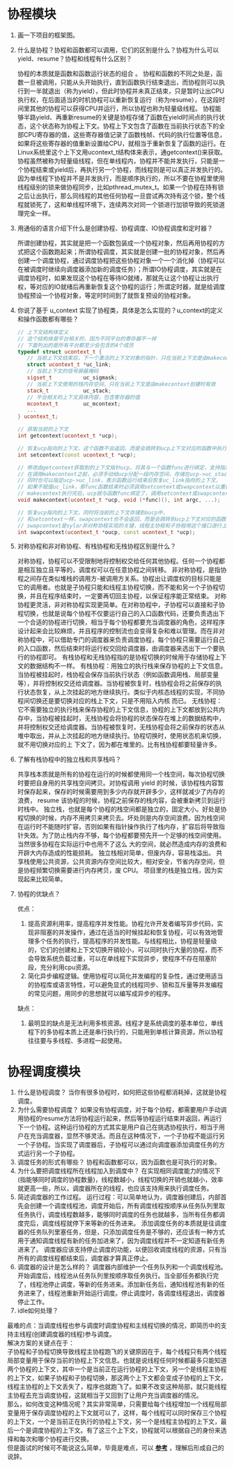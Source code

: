 # 协程模块

1. 画一下项目的框架图。
   
   
2. 什么是协程？协程和函数都可以调用，它们的区别是什么？协程为什么可以yield、resume？协程和线程有什么区别？
   
   协程的本质就是函数和函数运行状态的组合 。
   协程和函数的不同之处是，函数一旦被调用，只能从头开始执行，直到函数执行结束退出，而协程则可以执行到一半就退出（称为yield），但此时协程并未真正结束，只是暂时让出CPU执行权，在后面适当的时机协程可以重新恢复运行（称为resume），在这段时间里其他的协程可以获得CPU并运行，所以协程也称为轻量级线程。
   协程能够半路yield、再重新resume的关键是协程存储了函数在yield时间点的执行状态，这个状态称为协程上下文。协程上下文包含了函数在当前执行状态下的全部CPU寄存器的值，这些寄存器值记录了函数栈帧、代码的执行位置等信息，如果将这些寄存器的值重新设置给CPU，就相当于重新恢复了函数的运行。在Linux系统里这个上下文用ucontext_t结构体来表示，通getcontext()来获取。
   协程虽然被称为轻量级线程，但在单线程内，协程并不能并发执行，只能是一个协程结束或yield后，再执行另一个协程，而线程则是可以真正并发执行的。因为单线程下协程并不是并发执行，而是顺序执行的，所以不要在协程里使用线程级别的锁来做协程同步，比如pthread_mutex_t。如果一个协程在持有锁之后让出执行，那么同线程的其他任何协程一旦尝试再次持有这个锁，整个线程就锁死了，这和单线程环境下，连续两次对同一个锁进行加锁导致的死锁道理完全一样。

3. 用通俗的语言介绍下什么是创建协程、协程调度、IO协程调度和定时器？
   
   所谓创建协程，其实就是把一个函数包装成一个协程对象，然后再用协程的方式把这个函数跑起来；所谓协程调度，其实就是创建一批的协程对象，然后再创建一个调度协程，通过调度协程把这些协程对象一个一个消化掉（协程可以在被调度时继续向调度器添加新的调度任务）；所谓IO协程调度，其实就是在调度协程时，如果发现这个协程在等待IO就绪，那就先让这个协程让出执行权，等对应的IO就绪后再重新恢复这个协程的运行；所谓定时器，就是给调度协程预设一个协程对象，等定时时间到了就恢复预设的协程对象。

4. 你说了基于 u_context 实现了协程类，具体是怎么实现的？u_context的定义和操作函数都有哪些？

   ```cpp
   // 上下文结构体定义
   // 这个结构体是平台相关的，因为不同平台的寄存器不一样
   // 下面列出的是所有平台都至少会包含的4个成员
   typedef struct ucontext_t {
      // 当前上下文结束后，下一个激活的上下文对象的指针，只在当前上下文是由makecontext创建时有效
      struct ucontext_t *uc_link;
      // 当前上下文的信号屏蔽掩码
      sigset_t          uc_sigmask;
      // 当前上下文使用的栈内存空间，只在当前上下文是由makecontext创建时有效
      stack_t           uc_stack;
      // 平台相关的上下文具体内容，包含寄存器的值
      mcontext_t        uc_mcontext;
      ...
   } ucontext_t;

   // 获取当前的上下文
   int getcontext(ucontext_t *ucp);

   // 恢复ucp指向的上下文，这个函数不会返回，而是会跳转到ucp上下文对应的函数中执行，相当于变相调用了函数
   int setcontext(const ucontext_t *ucp);

   // 修改由getcontext获取到的上下文指针ucp，将其与一个函数func进行绑定，支持指定func运行时的参数，
   // 在调用makecontext之前，必须手动给ucp分配一段内存空间，存储在ucp->uc_stack中，这段内存空间将作为func函数运行时的栈空间，
   // 同时也可以指定ucp->uc_link，表示函数运行结束后恢复uc_link指向的上下文，
   // 如果不赋值uc_link，那func函数结束时必须调用setcontext或swapcontext以重新指定一个有效的上下文，否则程序就跑飞了
   // makecontext执行完后，ucp就与函数func绑定了，调用setcontext或swapcontext激活ucp时，func就会被运行
   void makecontext(ucontext_t *ucp, void (*func)(), int argc, ...);

   // 恢复ucp指向的上下文，同时将当前的上下文存储到oucp中，
   // 和setcontext一样，swapcontext也不会返回，而是会跳转到ucp上下文对应的函数中执行，相当于调用了函数
   // swapcontext是sylar非对称协程实现的关键，线程主协程和子协程用这个接口进行上下文切换
   int swapcontext(ucontext_t *oucp, const ucontext_t *ucp);
   ```

5. 对称协程和非对称协程、有栈协程和无栈协程区别是什么？
   
   对称协程，协程可以不受限制地将控制权交给任何其他协程。任何一个协程都是相互独立且平等的，调度权可以在任意协程之间转移。
   非对称协程，是指协程之间存在类似堆栈的调用方-被调用方关系。协程出让调度权的目标只能是它的调用者。也就是子协程只能和线程主协程切换，而不能和另一个子协程切换，并且在程序结束时，一定要再切回主协程，以保证程序能正常结束。
   对称协程更灵活，非对称协程实现更简单。在对称协程中，⼦协程可以直接和⼦协程切换，也就是说每个协程不仅要运行自己的入口函数代码，还要负责选出下一个合适的协程进行切换，相当于每个协程都要充当调度器的角色，这样程序设计起来会比较麻烦，并且程序的控制流也会变得复杂和难以管理。而在非对称协程中，可以借助专门的调度器来负责调度协程，每个协程只需要运行自己的入口函数，然后结束时将运行权交回给调度器，由调度器来选出下一个要执行的协程即可。
   有栈协程和无栈协程指的是协程切换的时候用于存储协程上下文的数据结构不一样。
   有栈协程：用独立的执行栈来保存协程的上下⽂信息。当协程被挂起时，栈协程会保存当前执行状态（例如函数调用栈、局部变量等），并将控制权交还给调度器。当协程被恢复时，栈协程会将之前保存的执行状态恢复，从上次挂起的地方继续执行。类似于内核态线程的实现，不同协程间切换还是要切换对应的栈上下⽂，只是不用陷⼊内核
   而已。
   无栈协程：它不需要独立的执行栈来保存协程的上下⽂信息，协程的上下⽂都放到公共内存中，当协程被挂起时，无栈协程会将协程的状态保存在堆上的数据结构中，并将控制权交还给调度器。当协程被恢复时，无栈协程会将之前保存的状态从堆中取出，并从上次挂起的地方继续执行。协程切换时，使用状态机来切换，就不用切换对应的上
   下⽂了，因为都在堆⾥的。比有栈协程都要轻量许多。
   
6. 了解有栈协程中的独立栈和共享栈吗？
   
   共享栈本质就是所有的协程在运行的时候都使用同一个栈空间，每次协程切换时要把⾃身用的共享栈空间拷⻉。对协程调用 yield 的时候，该协程栈内容暂时保存起来，保存的时候需要用到多少内存就开辟多少，这样就减少了内存的浪费， resume 该协程的时候，协程之前保存的栈内容，会被重新拷⻉到运行时栈中。
   独立栈，也就是每个协程的栈空间都是独立的，固定⼤⼩。好处是协程切换的时候，内存不用拷⻉来拷⻉去。坏处则是内存空间浪费。因为栈空间在运行时不能随时扩容，否则如果有指针操作执行了栈内存，扩容后将导致指针失效。为了防⽌栈内存不够，每个协程都要预先开一个⾜够的栈空间使用。当然很多协程在实际运行中也用不了这么
   ⼤的空间，就必然造成内存的浪费和开辟⼤内存造成的性能损耗。
   独立栈相对简单，但废内存，容易栈溢出。
   共享栈使用公共资源，公共资源内存空间比较⼤，相对安全，节省内存空间，但是协程频繁切换需要进行内存拷⻉，废 CPU。
   项目里的栈是独立栈，因为实现起来比较简单。

7. 协程的优缺点？
    
   优点：
    1. 提高资源利用率，提高程序并发性能。协程允许开发者编写异步代码，实现非阻塞的并发操作，通过在适当的时候挂起和恢复协程，可以有效地管理多个任务的执行，提高程序的并发性能。与线程相比，协程是轻量级的，它们的创建和上下⽂切换开销较⼩，可以同时执行⼤量的协程，而不会导致系统负载过重，可以在单线程下实现异步，使程序不存在阻塞阶段，充分利用cpu资源。
    2. 简化异步编程逻辑。使用协程可以简化并发编程的复杂性，通过使用适当的协程库或语⾔特性，可以避免显式的线程同步、锁和互斥量等并发编程的常⻅问题，用同步的思想就可以编写成异步的程序。
   
   缺点：
    1. 最明显的缺点是无法利用多核资源。线程才是系统调度的基本单位，单线程下的多协程本质上还是串行执行的，只能用到单核计算资源，所以协程往往要与多线程、多进程一起使用。


# 协程调度模块

1. 什么是协程调度？
   当你有很多协程时，如何把这些协程都消耗掉，这就是协程调度。
2. 为什么需要协程调度？
   如果没有协程调度，对于每个协程，都需要用户手动调用协程的resume方法将协程运行起来，然后等协程运行结束并返回，再运行下一个协程。这种运行协程的方式其实是用户自己在挑选协程执行，相当于用户在充当调度器，显然不够灵活。而且在这种情况下，一个子协程不能运行另一个子协程。当实现了调度器后，子协程可以通过向调度器添加调度任务的方式运行另一个子协程。
3. 调度任务的形式有哪些？
   协程和函数都可以，因为函数也是可执行的对象。
4. 为什么要把调度线程所在线程加入到调度中？
   在实现相同调度能力的情况下(指能够同时调度的协程数量)，线程数越小，线程切换的开销也就越小，效率就更高一些，所以，调度器所在的线程，也应该支持用来执行调度任务。
5. 简述调度器的工作过程。
   运行过程：可以简单地认为，调度器创建后，内部首先会创建一个调度线程池，调度开始后，所有调度线程按顺序从任务队列里取任务执行，调度线程数越多，能够同时调度的任务也就越多，当所有任务都调度完后，调度线程就停下来等新的任务进来。
   添加调度任务的本质就是往调度器的任务队列里塞任务，但是，只添加调度任务是不够的，还应该有一种方式用于通知调度线程有新的任务加进来了，因为调度线程并不一定知道有新任务进来了。
   调度器应该支持停止调度的功能，以便回收调度线程的资源，只有当所有的调度线程都结束后，调度器才算真正停止。
6. 调度器的设计是怎么样的？
   调度器内部维护一个任务队列和一个调度线程池。开始调度后，线程池从任务队列里按顺序取任务执行。当全部任务都执行完了，线程池停止调度，等新的任务进来。添加新任务后，通知线程池有新的任务进来了，线程池重新开始运行调度。停止调度时，各调度线程退出，调度器停止工作。
7. idle如何处理？

最难的点：当调度线程也参与调度时调度协程和主线程切换的情况，即简历中的⽀持主线程(创建调度器的线程)参与调度。<br>
解决方案的关键点在于：<br>
子协程和子协程切换导致线程主协程跑飞的关键原因在于，每个线程只有两个线程局部变量用于保存当前的协程上下文信息。也就是说线程任何时候都最多只能知道两个协程的上下文，其中一个是当前正在运行协程的上下文，另一个是线程主协程的上下文，如果子协程和子协程切换，那这两个上下文都会变成子协程的上下文，线程主协程的上下文丢失了，程序也就跑飞了。如果不改变这种局部，就只能线程主协程去充当调度协程，这就相当于又回到了让用户充当调度器的情况。<br>
那么，如何改变这种情况呢？其实非常简单，只需要给每个线程增加一个线程局部变量用于保存调度协程的上下文就可以了，这样，每个线程可以同时保存三个协程的上下文，一个是当前正在执行的协程上下文，另一个是线程主协程的上下文，最后一个是调度协程的上下文。有了这三个上下文，协程就可以根据自己的身份来选择和每次和哪个协程进行交换。<br>
但是面试的时候可不能说这么简单，毕竟是难点，可以 **[参考](https://www.midlane.top/wiki/pages/viewpage.action?pageId=10060963#id-%E5%8D%8F%E7%A8%8B%E8%B0%83%E5%BA%A6%E6%A8%A1%E5%9D%97-%E8%B0%83%E5%BA%A6%E5%8D%8F%E7%A8%8B%E5%88%87%E6%8D%A2%E9%97%AE%E9%A2%98)** ，理解后形成自己的说辞。<br>